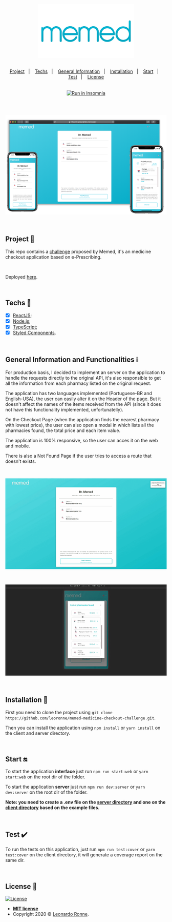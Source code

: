 <p align="center">
  <img src="client\src\assets\img\transparentBanner.png" width="300px" />
</p>

##

<p align="center">
  <a href="#project-star2">Project</a>&nbsp;&nbsp;&nbsp;|&nbsp;&nbsp;&nbsp;
  <a href="#techs-rocket">Techs</a>&nbsp;&nbsp;&nbsp;|&nbsp;&nbsp;&nbsp;
  <a href="#general-information-and-functionalities-information_source">General Information</a>&nbsp;&nbsp;&nbsp;|&nbsp;&nbsp;&nbsp;
  <a href="#installation-wrench">Installation</a>&nbsp;&nbsp;&nbsp;|&nbsp;&nbsp;&nbsp;
  <a href="#start-on">Start</a>&nbsp;&nbsp;&nbsp;|&nbsp;&nbsp;&nbsp;
  <a href="#test-heavy_check_mark">Test</a>&nbsp;&nbsp;&nbsp;|&nbsp;&nbsp;&nbsp;
  <a href="#license-memo">License</a>
  <br>  
  <br>  
  <br>
  <a href="https://insomnia.rest/run/?label=Memed&uri=https%3A%2F%2Fgithub.com%2Fleoronne%2Fmemed-medicine-checkout-challenge%2Fblob%2Fmaster%2Fserver%2Fserver-requests.json" target="_blank"><img src="https://insomnia.rest/images/run.svg" alt="Run in Insomnia"></a>
</p>

##

<br>

<p align="center">
  <img src="client\src\assets\img\banner.png"/>
</p>

<br>

## Project :star2:

This repo contains a [challenge](https://github.com/leoronne/memed-medicine-checkout-challenge/blob/master/challenge-description.md) proposed by Memed, it's an medicine checkout application based on e-Prescribing.

<br>

Deployed [here](https://e-prescription.ronne.dev).

<br>

## Techs :rocket:

- [x] [ReactJS](https://reactjs.org);
- [x] [Node.js](https://nodejs.org/);
- [x] [TypeScript](https://www.typescriptlang.org/);
- [x] [Styled Components](https://styled-components.com/).

<br>

## General Information and Functionalities :information_source:

For production basis, I decided to implement an server on the application to handle the requests directly to the original API, it's also responsible to get all the information from each pharmacy listed on the original request.

The application has two languages implemented (Portuguese-BR and English-USA), the user can easily alter it on the Header of the page. But it doesn't affect the names of the items received from the API (since it does not have this functionality implemented, unfortunatelly).

On the Checkout Page (when the application finds the nearest pharmacy with lowest price), the user can also open a modal in which lists all the pharmacies found, the total price and each item value.

The application is 100% responsive, so the user can acces it on the web and mobile.

There is also a Not Found Page if the user tries to access a route that doesn't exists.

<br>

<p align="center">
  <img src="client\src\assets\img\project-1.gif"/>
</p>

<br>

<p align="center">
  <img src="client\src\assets\img\project-2.gif"/>
</p>

<br>

## Installation :wrench:

First you need to clone the project using `git clone https://github.com/leoronne/memed-medicine-checkout-challenge.git`.

Then you can install the application using `npm install` or `yarn install` on the client and server directory.

<br>

## Start :on:

To start the application <strong>interface</strong> just run `npm run start:web` or `yarn start:web` on the root dir of the folder.

To start the application <strong>server</strong> just run `npm run dev:server` or `yarn dev:server` on the root dir of the folder.

<strong>Note: you need to create a .env file on the [server directory](https://github.com/leoronne/memed-medicine-checkout-challenge/blob/master/server/.env.example) and one on the [client directory](https://github.com/leoronne/memed-medicine-checkout-challenge/blob/master/client/.env.example) based on the example files.</strong>

<br>

## Test :heavy_check_mark:

To run the tests on this application, just run `npm run test:cover` or `yarn test:cover` on the client directory, it will generate a coverage report on the same dir.

<br>

## License :memo:

[![License](http://img.shields.io/:license-mit-blue.svg?style=flat-square)](http://badges.mit-license.org)

- **[MIT license](https://github.com/leoronne/memed-medicine-checkout-challenge/blob/master/LICENSE)**
- Copyright 2020 © <a href="https://github.com/leoronne" target="_blank">Leonardo Ronne</a>.

##
